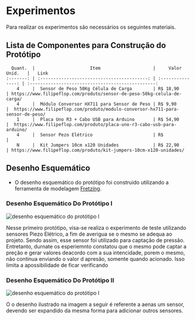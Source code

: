 # Experimentos

Para realizar os experimentos são necessários os seguintes materiais.

## Lista de Componentes para Construção do Protótipo

      Quant.  |                     Item                    |     Valor Unid.   |   Link 
    :-------: | :-----------------------------------------: | :---------------: | :------------------------------------------------: 
        4     |  Sensor de Peso 50Kg Célula de Carga        | R$ 18,90          | https://www.filipeflop.com/produto/sensor-de-peso-50kg-celula-de-carga/
        4     |  Módulo Conversor HX711 para Sensor de Peso | R$ 9,90           |  https://www.filipeflop.com/produto/modulo-conversor-hx711-para-sensor-de-peso/
        1     |  Placa Uno R3 + Cabo USB para Arduino       | R$ 54,90          |  https://www.filipeflop.com/produto/placa-uno-r3-cabo-usb-para-arduino/
        4     |  Sensor Pezo Elétrico                       | R$          | 
        N     |  Kit Jumpers 10cm x120 Unidades             | R$ 22,90          | https://www.filipeflop.com/produto/kit-jumpers-10cm-x120-unidades/

## Desenho Esquemático
- O desenho esquemático do protótipo foi construido utilizando a ferramenta de modelagem [Fretzing](https://fritzing.org/home/).

### Desenho Esquemático Do Protótipo I
![desenho esquemático do protótipo I]()

Nesse primeiro protótipo, visa-se realiza o experimento de teste utilizando sensores Piezo Elétrico, a fim de averigua se o mesmo se adequa ao projeto. Sendo assim, esse sensor foi utilizado para captação de pressão. Entretanto, durnate os esperiemnto constatou que o mesmo pode captar a preção e gerar valores deacordo com a sua intencidade, porem o mesmo, não continua enviando o valor d apresão, somente quando acionado. Isso limita a apossibilidade de ficar verificando 

### Desenho Esquemático Do Protótipo II
![desenho esquemático do protótipo I]()

O o desenho ilustrado na imagem a seguir é referente a aenas um sensor, devendo ser expandido da mesma forma para adicionar outros sensores.